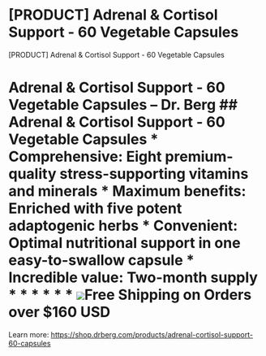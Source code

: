 # [PRODUCT] Adrenal & Cortisol Support - 60 Vegetable Capsules

[PRODUCT] Adrenal & Cortisol Support - 60 Vegetable Capsules
# Adrenal & Cortisol Support - 60 Vegetable Capsules – Dr. Berg ## Adrenal & Cortisol Support - 60 Vegetable Capsules * **Comprehensive:** Eight premium-quality stress-supporting vitamins and minerals * **Maximum benefits:** Enriched with five potent adaptogenic herbs * **Convenient:** Optimal nutritional support in one easy-to-swallow capsule * **Incredible value:** Two-month supply * * * * * * ![](https://shop.drberg.com/cdn/shop/files/free-shipping-truck-icon.png?v=17164945451504368884)Free Shipping on Orders over $160 USD
Learn more: https://shop.drberg.com/products/adrenal-cortisol-support-60-capsules
